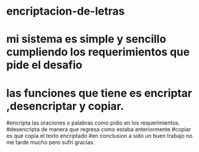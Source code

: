 # encriptacion-de-letras
# mi sistema es simple y sencillo cumpliendo los requerimientos que pide el desafio
# las funciones que tiene es encriptar ,desencriptar y copiar.
#encripta las oraciones o palabras como pidio en los requerimientos.
#desencripta de manera que regresa  como estaba anteriormente
#copiar es  que copia el texto encriptado
#en conclusion a sido un buen trabajo no me tarde mucho pero sufri gracias.
#
